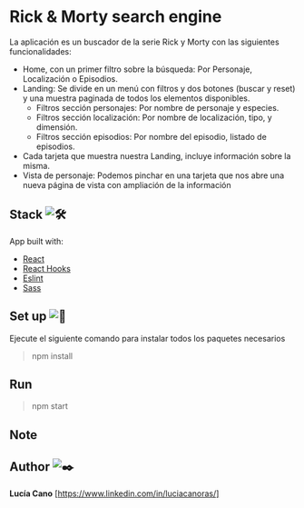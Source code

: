 # Rick & Morty search engine

La aplicación es un buscador de la serie Rick y Morty con las siguientes funcionalidades:

- Home, con un primer filtro sobre la búsqueda: Por Personaje, Localización o Episodios.
- Landing: Se divide en un menú con filtros y dos botones (buscar y reset) y una muestra paginada de todos los elementos disponibles.
  - Filtros sección personajes: Por  nombre de personaje y especies.
  - Filtros sección localización: Por nombre de localización, tipo, y dimensión.
  - Filtros sección episodios: Por nombre del episodio, listado de episodios.
- Cada tarjeta que muestra nuestra Landing, incluye información sobre la misma.
- Vista de personaje: Podemos pinchar en una tarjeta que nos abre una nueva página de vista con ampliación de la información 


## Stack ![🛠️](https://fonts.gstatic.com/s/e/notoemoji/13.1.1/1f6e0_fe0f/32.png)

App built with:

- [React](<[https://reactjs.org/](https://reactjs.org/)>)
- [React Hooks](<[https://reactjs.org/docs/hooks-intro.html](https://reactjs.org/docs/hooks-intro.html)>)
- [Eslint](<[https://eslint.org/](https://eslint.org/)>)
- [Sass](<[https://sass-lang.com/](https://sass-lang.com/)>)

## Set up ![🔧](https://fonts.gstatic.com/s/e/notoemoji/13.1.1/1f527/32.png)

Ejecute el siguiente comando para instalar todos los paquetes necesarios

> npm install

## Run

> npm start

## Note

>

## Author ![✒️](https://fonts.gstatic.com/s/e/notoemoji/13.1.1/2712_fe0f/32.png)

**Lucía Cano** [https://www.linkedin.com/in/luciacanoras/]


